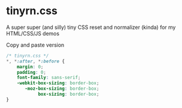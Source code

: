 tinyrn.css
=========

A super super (and silly) tiny CSS reset and normalizer (kinda) for my HTML/CSS/JS demos

Copy and paste version

```css
/* tinyrn.css */ 
*, *:after, *:before {
    margin: 0;
    padding: 0;
    font-family: sans-serif;
    -webkit-box-sizing: border-box;
       -moz-box-sizing: border-box;
            box-sizing: border-box;
}
```
